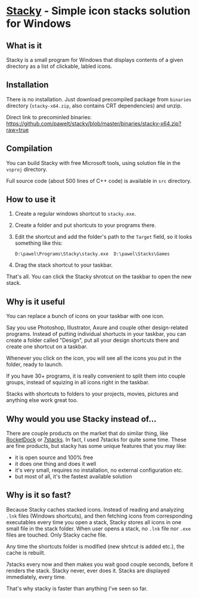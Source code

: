 [Stacky](http://justafewlines.com/2013/04/stacky/) - Simple icon stacks solution for Windows
============================================================================================


What is it
----------

Stacky is a small program for Windows that displays contents of a given directory as a list of clickable, labled icons.


Installation
------------

There is no installation. Just download precompiled package from `binaries` directory (`stacky-x64.zip`, also contains CRT dependencies) and unzip.

Direct link to precominled binaries: https://github.com/pawelt/stacky/blob/master/binaries/stacky-x64.zip?raw=true


Compilation
-----------

You can build Stacky with free Microsoft tools, using solution file in the `vsproj` directory.

Full source code (about 500 lines of C++ code) is available in `src` directory.


How to use it
-------------

1. Create a regular windows shortcut to `stacky.exe`.
2. Create a folder and put shortcuts to your programs there.
3. Edit the shortcut and add the folder's path to the `Target` field, so it looks something like this:

      `D:\pawel\Programs\Stacky\stacky.exe  D:\pawel\Stacks\Games`
      
4. Drag the stack shortcut to your taskbar.

That's all. You can click the Stacky shrotcut on the taskbar to open the new stack.


Why is it useful
----------------

You can replace a bunch of icons on your taskbar with one icon. 

Say you use Photoshop, Illustrator, Axure and couple other design-related programs. Instead of putting individual shortucts in your taskbar, you can create a folder called "Design", put all your design shortcuts there and create one shortcut on a taskbar.

Whenever you click on the icon, you will see all the icons you put in the folder, ready to launch.

If you have 30+ programs, it is really convenient to split them into couple groups, instead of squizing in all icons right in the taskbar.

Stacks with shortcuts to folders to your projects, movies, pictures and anything else work great too.


Why would you use Stacky instead of...
--------------------------------------

There are couple products on the market that do similar thing, like [RocketDock](http://rocketdock.com/) or [7stacks](http://alastria.com/software/7stacks/). In fact, I used 7stacks for quite some time. These are fine products, but stacky has some unique features that you may like:

- it is open source and 100% free
- it does one thing and does it well
- it's very small, requires no installation, no external configuration etc.
- but most of all, it's the fastest available solution


Why is it so fast?
------------------

Because Stacky caches stacked icons. Instead of reading and analyzing `.lnk` files (Windows shortcuts), and then fetching icons from corresponding executables every time you open a stack, Stacky stores all icons in one small file in the stack folder. When user opens a stack, no `.lnk` file nor `.exe` files are touched. Only Stacky cache file.

Any time the shortcuts folder is modified (new shrtcut is added etc.), the cache is rebuilt.

7stacks every now and then makes you wait good couple seconds, before it renders the stack. Stacky never, ever does it. Stacks are displayed immediately, every time.

That's why stacky is faster than anything I've seen so far.



